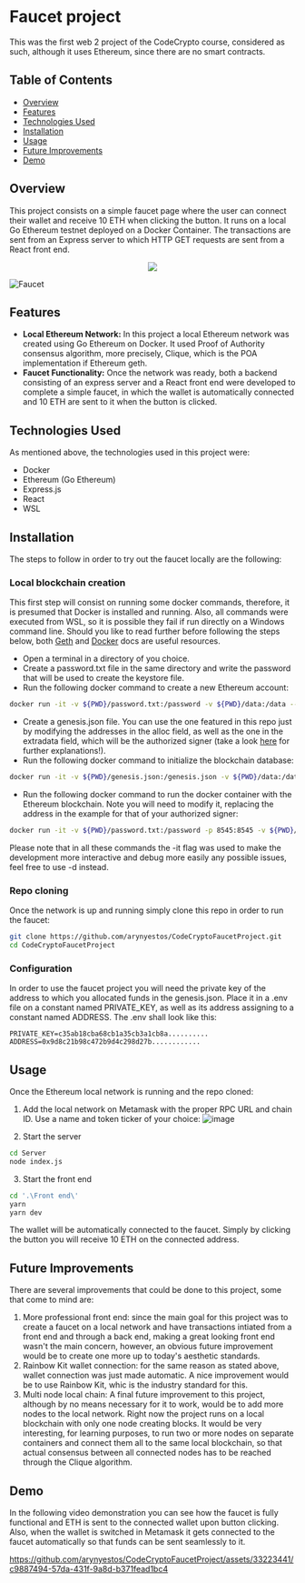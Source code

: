 # Faucet project
This was the first web 2 project of the CodeCrypto course, considered as such, although it uses Ethereum, since there are no smart contracts.

## Table of Contents
- [Overview](#overview)
- [Features](#features)
- [Technologies Used](#technologies-used)
- [Installation](#installation)
- [Usage](#usage)
- [Future Improvements](#future-improvements)
- [Demo](#demo)

## Overview
This project consists on a simple faucet page where the user can connect their wallet and receive 10 ETH when clicking the button. It runs on a local Go Ethereum testnet deployed on a Docker Container. The transactions are sent from an Express server to which HTTP GET requests are sent from a React front end.

<p align="center">
  <img src="https://github.com/arynyestos/CodeCryptoProjects/assets/33223441/75a3682d-f257-4636-a2c0-2aafdf9c61b5">
</p>

![Faucet](https://github.com/arynyestos/CodeCryptoProjects/assets/33223441/75a3682d-f257-4636-a2c0-2aafdf9c61b5)

## Features
- **Local Ethereum Network:** In this project a local Ethereum network was created using Go Ethereum on Docker. It used Proof of Authority consensus algorithm, more precisely, Clique, which is the POA implementation if Ethereum geth.
- **Faucet Functionality:** Once the network was ready, both a backend consisting of an express server and a React front end were developed to complete a simple faucet, in which the wallet is automatically connected and 10 ETH are sent to it when the button is clicked.

## Technologies Used
As mentioned above, the technologies used in this project were:
- Docker
- Ethereum (Go Ethereum)
- Express.js
- React
- WSL

## Installation
The steps to follow in order to try out the faucet locally are the following:

### Local blockchain creation 
This first step will consist on running some docker commands, therefore, it is presumed that Docker is installed and running. Also, all commands were executed from WSL, so it is possible they fail if run directly on a Windows command line. Should you like to read further before following the steps below, both [Geth](https://geth.ethereum.org/docs/fundamentals/private-network) and [Docker](https://hub.docker.com/r/ethereum/client-go) docs are useful resources.
- Open a terminal in a directory of you choice.
- Create a password.txt file in the same directory and write the password that will be used to create the keystore file.
- Run the following docker command to create a new Ethereum account:
```bash docker
docker run -it -v ${PWD}/password.txt:/password -v ${PWD}/data:/data --name eth-node-genesis ethereum/client-go:latest account new --datadir /data --password /password
```
- Create a genesis.json file. You can use the one featured in this repo just by modifying the addresses in the alloc field, as well as the one in the extradata field, which will be the authorized signer (take a look [here](https://victoryeo-62924.medium.com/clique-poa-in-ethereum-d8dad9d4fa3b) for further explanations!).
- Run the following docker command to initialize the blockchain database:
```bash docker
docker run -it -v ${PWD}/genesis.json:/genesis.json -v ${PWD}/data:/data --name eth-node-initialization ethereum/client-go:latest init --datadir /data /genesis.json
```
- Run the following docker command to run the docker container with the Ethereum blockchain. Note you will need to modify it, replacing the address in the example for that of your authorized signer:
```bash docker
docker run -it -v ${PWD}/password.txt:/password -p 8545:8545 -v ${PWD}/data:/data --name eth-node-faucet-project ethereum/client-go:latest --datadir /data --allow-insecure-unlock --miner.etherbase 3fBF61B6B45Fb2a3D7F065D825f2D5AfE1616a81 --mine --unlock "3fBF61B6B45Fb2a3D7F065D825f2D5AfE1616a81" --password /password --http --http.addr "0.0.0.0" --http.port 8545 --http.corsdomain "*" --http.api "admin,eth,debug,miner,net,txpool,personal,web3"
```
Please note that in all these commands the -it flag was used to make the development more interactive and debug more easily any possible issues, feel free to use -d instead.

### Repo cloning
Once the network is up and running simply clone this repo in order to run the faucet:
```bash
git clone https://github.com/arynyestos/CodeCryptoFaucetProject.git
cd CodeCryptoFaucetProject
```

### Configuration
In order to use the faucet project you will need the private key of the address to which you allocated funds in the genesis.json. Place it in a .env file on a constant named PRIVATE_KEY, as well as its address assigning to a constant named ADDRESS. The .env shall look like this:
```.env
PRIVATE_KEY=c35ab18cba68cb1a35cb3a1cb8a..........
ADDRESS=0x9d8c21b98c472b9d4c298d27b............
```

## Usage
Once the Ethereum local network is running and the repo cloned:
1. Add the local network on Metamask with the proper RPC URL and chain ID. Use a name and token ticker of your choice:
![image](https://github.com/arynyestos/CodeCryptoFaucetProject/assets/33223441/f0c34a90-6100-468c-93e4-721fa2ec1425)

2. Start the server
```bash
cd Server
node index.js
```

3. Start the front end
```bash
cd '.\Front end\'
yarn
yarn dev
```

The wallet will be automatically connected to the faucet. Simply by clicking the button you will receive 10 ETH on the connected address.

## Future Improvements
There are several improvements that could be done to this project, some that come to mind are:
1. More professional front end: since the main goal for this project was to create a faucet on a local network and have transactions intiated from a front end and through a back end, making a great looking front end wasn't the main concern, however, an obvious future improvement would be to create one more up to today's aesthetic standards.
2. Rainbow Kit wallet connection: for the same reason as stated above, wallet connection was just made automatic. A nice improvement would be to use Rainbow Kit, whic is the industry standard for this.
3. Multi node local chain: A final future improvement to this project, although by no means necessary for it to work, would be to add more nodes to the local network. Right now the project runs on a local blockchain with only one node creating blocks. It would be very interesting, for learning purposes, to run two or more nodes on separate containers and connect them all to the same local blockchain, so that actual consensus between all connected nodes has to be reached through the Clique algorithm.

## Demo
In the following video demonstration you can see how the faucet is fully functional and ETH is sent to the connected wallet upon button clicking. Also, when the wallet is switched in Metamask it gets connected to the faucet automatically so that funds can be sent seamlessly to it.

https://github.com/arynyestos/CodeCryptoFaucetProject/assets/33223441/c9887494-57da-431f-9a8d-b371fead1bc4

